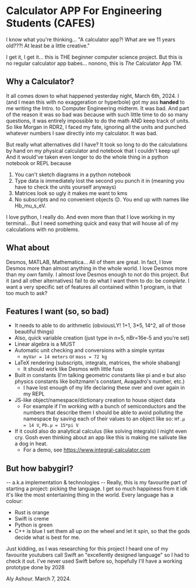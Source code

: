 # Calculator APP For Engineering Students (CAFES)
I know what you're thinking...
"A calculator app?! What are we 11 years old???! At least be a little creative."

I get it, I get it... this is THE beginner computer science project. But this is no regular calculator app babes... nonono, this is *The* Calculator App TM.

## Why a Calculator?
It all comes down to what happened yesterday night, March 6th, 2024.
I (and I mean this with no exaggeration or hyperbole) got my ass **handed** to me writing the Intro. to Computer Engineering midterm. 
It was bad. 
And part of the reason it was so bad was because with such little time to do so many questions, it was entirely impossible to do the math AND keep track of units. 
So like Morgan in RDR2, I faced my fate, ignoring all the units and punched whatever numbers I saw directly into my calculator.
It was bad.

But really what alternatives did I have?
It took so long to do the calculations by hand on my physical calculator and notebook that I couldn't keep up!
And it would've taken even longer to do the whole thing in a python notebook or REPL because
1. You can't sketch diagrams in a python notebook
2. Type data is immediately lost the second you punch it in (meaning you have to check the units yourself anyways)
3. Matrices look so ugly it makes me want to kms
4. No subscripts and no convenient objects 😔. You end up with names like Hb_mu_s_eV.

I love python, I really do. And even more than that I love working in my terminal...
But I need something quick and easy that will house all of my calculations with no problems.

## What about <insert alternative here>
Desmos, MATLAB, Mathematica...
All of them are great. In fact, I love Desmos more than almost anything in the whole world. I love Desmos more than my own family. I almost love Desmos enough to not do this project. But it (and all other alternatives) fail to do what I want them to do: be *complete*.
I want a very specific set of features all contained within 1 program, is that too much to ask?

## Features I want (so, so bad)
- It needs to able to do arithmetic (obviousLY! 1+1, 3\*5, 14^2, all of those beautiful things)
- Also, quick variable creation (just type in n=5, nBr=16e-5 and you're set)
- Linear algebra is a MUST
- Automatic unit checking and conversions with a simple syntax
    - `myVar = 14 meters` or `mass = 72 kg`
- LaTeX rendering (subscripts, integrals, matrices, the whole shabang)
    - It should work like Desmos with little fuss
- Built in constants (I'm talking geometric constants like pi and e but also physics constants like boltzmann's constant, Avagadro's number, etc.)
    - I have lost enough of my life declaring these over and over again in my REPL
- JS-like object/namespace/dictionary creation to house object data
    - For example if I'm working with a bunch of semiconductors and the numbers that describe them I should be able to avoid polluting the namespace by saving each of their values to an object like so:
    `Hf.μ = 14 V`, `Pb.μ = 15*pi V`
- If it could also do analytical calculus (like solving integrals) I might even cry. Gosh even thinking about an app like this is making me salivate like a dog in heat.
    - For a demo, see https://www.integral-calculator.com

## But how babygirl?
-- a.k.a implementation & technologies --
Really, this is my favourite part of starting a project: picking the language.
I get so much happiness from it idk it's like the most entertaining thing in the world.
Every language has a colour:
- Rust is orange
- Swift is creme
- Python is green
- C++ is blue
I set them all up on the wheel and let it spin, so that the gods decide what is best for me.

Just kidding, as I was researching for this project I heard one of my favourite youtubers call Swift an "excellently designed language" so I had to check it out.
I've never used Swift before so, hopefully I'll have a working prototype done by 2028

Aly Ashour. March 7, 2024.
